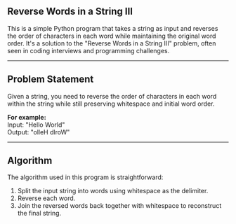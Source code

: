<h2>Reverse Words in a String III</h2>

This is a simple Python program that takes a string as input and reverses the order of characters in each word while maintaining the original word order. It's a solution to the "Reverse Words in a String III" problem, often seen in coding interviews and programming challenges.
<hr>

## Problem Statement <br>
Given a string, you need to reverse the order of characters in each word within the string while still preserving whitespace and initial word order.

<b>For example:</b> <br>
Input: "Hello World"<br>
Output: "olleH dlroW"<br>
<hr>

## Algorithm
The algorithm used in this program is straightforward:<br>

1. Split the input string into words using whitespace as the delimiter.<br>
2. Reverse each word.<br>
3. Join the reversed words back together with whitespace to reconstruct the final string.<br>